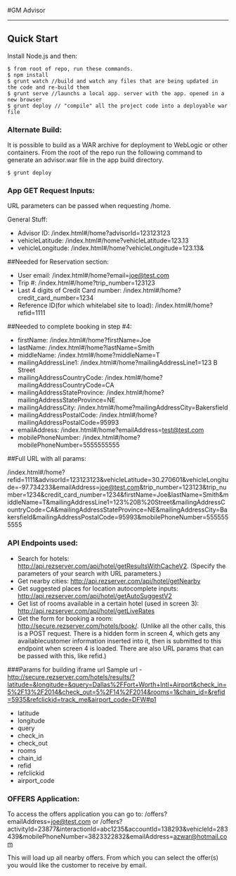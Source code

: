 #GM Advisor


***

## Quick Start

Install Node.js and then:

```
$ from root of repo, run these commands. 
$ npm install
$ grunt watch //build and watch any files that are being updated in the code and re-build them
$ grunt serve //launchs a local app. server with the app. opened in a new browser
$ grunt deploy // "compile" all the project code into a deployable war file
```

### Alternate Build:

It is possible to build as a WAR archive for deployment to WebLogic or other containers. From the root of the repo run the following command to generate an advisor.war file in the app build directory.

```
$ grunt deploy
```

### App GET Request Inputs:
URL parameters can be passed when requesting /home.

General Stuff:

- Advisor ID: /index.html#/home?advisorId=123123123
- vehicleLatitude: /index.html#/home?vehicleLatitude=123.13
- vehicleLongitude: /index.html#/home?vehicleLongitude=123.13&

##Needed for Reservation section:

- User email: /index.html#/home?email=joe@test.com
- Trip #: /index.html#/home?trip_number=123123
- Last 4 digits of Credit Card number: /index.html#/home?credit_card_number=1234
- Reference ID(for which whitelabel site to load): /index.html#/home?refid=1111

##Needed to complete booking in step #4:

- firstName: /index.html#/home?firstName=Joe
- lastName: /index.html#/home?lastName=Smith
- middleName: /index.html#/home?middleName=T
- mailingAddressLine1: /index.html#/home?mailingAddressLine1=123 B Street
- mailingAddressCountryCode: /index.html#/home?mailingAddressCountryCode=CA
- mailingAddressStateProvince: /index.html#/home?mailingAddressStateProvince=NE
- mailingAddressCity: /index.html#/home?mailingAddressCity=Bakersfield
- mailingAddressPostalCode: /index.html#/home?mailingAddressPostalCode=95993
- emailAddress: /index.html#/home?emailAddress=test@test.com
- mobilePhoneNumber: /index.html#/home?mobilePhoneNumber=5555555555

##Full URL with all params:

/index.html#/home?refid=1111&advisorId=123123123&vehicleLatitude=30.270601&vehicleLongitude=-97.734233&emailAddress=joe@test.com&trip_number=123123&trip_number=1234&credit_card_number=1234&firstName=Joe&lastName=Smith&middleName=T&mailingAddressLine1=123%20B%20Street&mailingAddressCountryCode=CA&mailingAddressStateProvince=NE&mailingAddressCity=Bakersfield&mailingAddressPostalCode=95993&mobilePhoneNumber=5555555555

### API Endpoints used:
* Search for hotels: http://api.rezserver.com/api/hotel/getResultsWithCacheV2. (Specify the parameters of your search with URL parameters.)
* Get nearby cities: http://api.rezserver.com/api/hotel/getNearby
* Get suggested places for location autocomplete inputs: http://api.rezserver.com/api/hotel/getAutoSuggestV2
* Get list of rooms available in a certain hotel (used in screen 3): http://api.rezserver.com/api/hotel/getLiveRates
* Get the form for booking a room: http://secure.rezserver.com/hotels/book/. 
(Unlike all the other calls, this is a POST request. There is a hidden form in screen 4, which gets any availablecustomer information inserted into it, then is submitted to this endpoint when screen 4 is loaded. There are also URL params that can be passed with this, like refid.)


###Params for building iframe url 
Sample url - http://secure.rezserver.com/hotels/results/?latitude=&longitude=&query=Dallas%2FFort+Worth+Intl+Airport&check_in=5%2F13%2F2014&check_out=5%2F14%2F2014&rooms=1&chain_id=&refid=5935&refclickid=track_me&airport_code=DFW#p1

- latitude
- longitude
- query
- check_in
- check_out
- rooms
- chain_id
- refid
- refclickid
- airport_code


### OFFERS Application:
To access the offers application you can go to:
/offers?emailAddress=joe@test.com
or
/offers?activityId=23877&interactionId=abc1235&accountId=138293&vehicleId=283439&mobilePhoneNumber=3823322832&emailAddress=azwar@hotmail.com

This will load up all nearby offers.  From which you can select the offer(s) you would like the customer to receive by email.